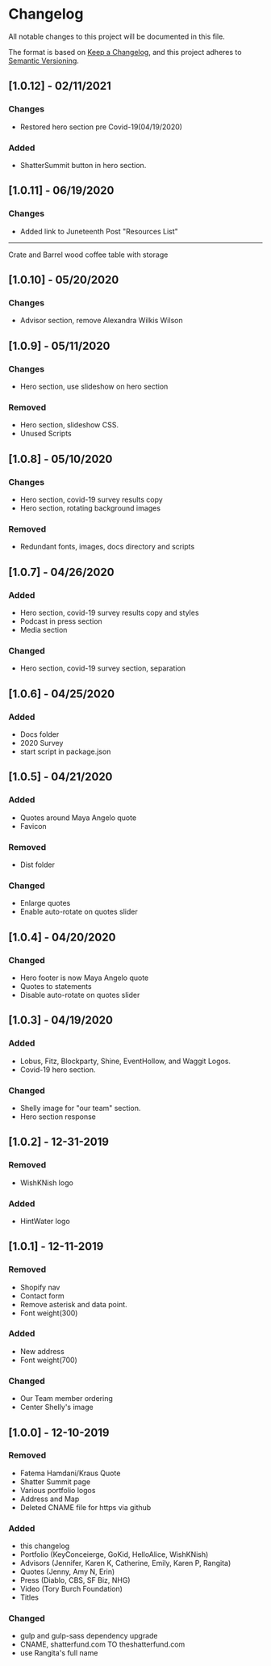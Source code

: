 # Changelog

All notable changes to this project will be documented in this file.

The format is based on [Keep a Changelog](https://keepachangelog.com/en/1.0.0/),
and this project adheres to [Semantic Versioning](https://semver.org/spec/v2.0.0.html).

## [1.0.12] - 02/11/2021
### Changes
- Restored hero section pre Covid-19(04/19/2020)

### Added
- ShatterSummit button in hero section.

## [1.0.11] - 06/19/2020
### Changes
- Added link to Juneteenth Post "Resources List"

---
Crate and Barrel wood coffee table with storage
## [1.0.10] - 05/20/2020
### Changes
- Advisor section, remove Alexandra Wilkis Wilson

## [1.0.9] - 05/11/2020
### Changes
- Hero section, use slideshow on hero section

### Removed
- Hero section, slideshow CSS.
- Unused Scripts

## [1.0.8] - 05/10/2020
### Changes
- Hero section, covid-19 survey results copy
- Hero section, rotating background images

### Removed
- Redundant fonts, images, docs directory and scripts

## [1.0.7] - 04/26/2020
### Added
- Hero section, covid-19 survey results copy and styles
- Podcast in press section
- Media section

### Changed
- Hero section, covid-19 survey section, separation

## [1.0.6] - 04/25/2020
### Added
- Docs folder
- 2020 Survey
- start script in package.json

## [1.0.5] - 04/21/2020
### Added
- Quotes around Maya Angelo quote
- Favicon

### Removed
- Dist folder

### Changed
- Enlarge quotes
- Enable auto-rotate on quotes slider

## [1.0.4] - 04/20/2020
### Changed
- Hero footer is now Maya Angelo quote
- Quotes to statements
- Disable auto-rotate on quotes slider

## [1.0.3] - 04/19/2020
### Added
- Lobus, Fitz, Blockparty, Shine, EventHollow, and Waggit Logos.
- Covid-19 hero section.

### Changed
- Shelly image for "our team" section.
- Hero section response

## [1.0.2] - 12-31-2019
### Removed
- WishKNish logo

### Added
- HintWater logo

## [1.0.1] - 12-11-2019
### Removed
- Shopify nav
- Contact form
- Remove asterisk and data point.
- Font weight(300)

### Added
- New address
- Font weight(700) 

### Changed
- Our Team member ordering
- Center Shelly's image

## [1.0.0] - 12-10-2019
### Removed
- Fatema Hamdani/Kraus Quote
- Shatter Summit page
- Various portfolio logos
- Address and Map
- Deleted CNAME file for https via github

### Added
- this changelog
- Portfolio (KeyConceierge, GoKid, HelloAlice, WishKNish)
- Advisors (Jennifer, Karen K, Catherine, Emily, Karen P, Rangita)
- Quotes (Jenny, Amy N, Erin)
- Press (Diablo, CBS, SF Biz, NHG)
- Video (Tory Burch Foundation)
- Titles

### Changed
- gulp and gulp-sass dependency upgrade
- CNAME, shatterfund.com TO theshatterfund.com
- use Rangita's full name